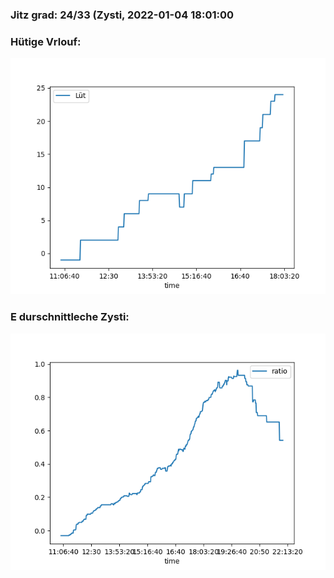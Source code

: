 ### Jitz grad: 24/33 (Zysti, 2022-01-04 18:01:00

### Hütige Vrlouf:
![Graph](Today.png)

### E durschnittleche Zysti:
![Graph](Zysti.png)